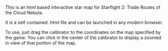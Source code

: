 This is an html based interactive star map for Starflight 2: Trade Routes of the Cloud Nebula.

It is a self contained .html file and can be launched in any modern browser.

To use, just drag the calibrator to the coordinates on the map specified by the game.
You can click in the center of the calibrator to display a zoomed in view of that portion of the map.
